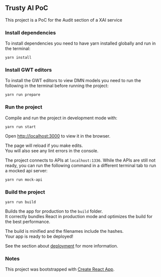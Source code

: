 ## Trusty AI PoC

This project is a PoC for the Audit section of a XAI service

### Install dependencies

To install dependencies you need to have yarn installed globally and run in the terminal:

```
yarn install
```

### Install GWT editors

To install the GWT editors to view DMN models you need to run the following in the terminal before running the project:

```
yarn run prepare
```

### Run the project

Compile and run the project in development mode with:

```
yarn run start
```

Open [http://localhost:3000](http://localhost:3000) to view it in the browser.

The page will reload if you make edits.<br /> You will also see any lint errors in the console.

The project connects to APIs at `localhost:1336`. While the APIs are still not ready, you can run the following command in a different terminal tab to run a mocked api server:

```
yarn run mock-api
```

### Build the project

```
yarn run build
```

Builds the app for production to the `build` folder.<br /> It correctly bundles React in production mode and optimizes the build for the best performance.

The build is minified and the filenames include the hashes.<br /> Your app is ready to be deployed!

See the section about [deployment](https://facebook.github.io/create-react-app/docs/deployment) for more information.

### Notes

This project was bootstrapped with [Create React App](https://github.com/facebook/create-react-app).
